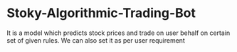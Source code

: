 # Stoky-Algorithmic-Trading-Bot
It is a model which predicts stock prices and trade on user behalf on certain set of given rules. We can also set it as per user requirement
